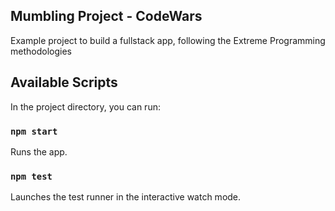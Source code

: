 ## Mumbling Project - CodeWars

Example project to build a fullstack app, following the Extreme Programming methodologies

## Available Scripts

In the project directory, you can run:

### `npm start`

Runs the app.<br />

### `npm test`

Launches the test runner in the interactive watch mode.<br />
